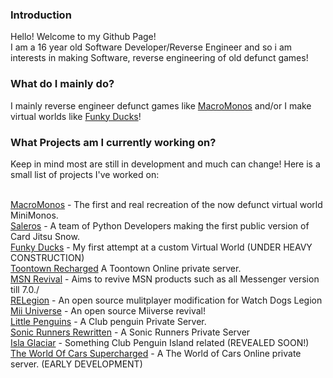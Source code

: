 ### Introduction
Hello! Welcome to my Github Page!<br> I am a 16 year old Software Developer/Reverse Engineer and so i am interests in making Software, reverse engineering of old defunct games!<br>

### What do I mainly do?
I mainly reverse engineer defunct games like <a href="https://github.com/MacroMonos/">MacroMonos</a> and/or I make virtual worlds like <a href="https://funkyducks.ml/">Funky Ducks</a>!

### What Projects am I currently working on?
Keep in mind most are still in development and much can change! Here is a small list of projects I've worked on:<br><br>

<a href="https://github.com/MacroMonos/">MacroMonos</a> - The first and real recreation of the now defunct virtual world MiniMonos.<br>
<a href="https://github.com/saleros">Saleros</a> - A team of Python Developers making the first public version of Card Jitsu Snow.<br>
<a href="https://funkyducks.ml/">Funky Ducks</a> - My first attempt at a custom Virtual World (UNDER HEAVY CONSTRUCTION)<br>
<a href="https://github.com/Toontown-Recharged">Toontown Recharged</a> A Toontown Online private server.<br>
<a href="https://github.com/MSN-Revival">MSN Revival</a> -  Aims to revive MSN products such as all Messenger version till 7.0./<br>
<a href="https://github.com/re-legion">RELegion</a> - An open source mulitplayer modification for Watch Dogs Legion<br>
<a href="https://discord.gg/eyaE2ywbze">Mii Universe</a> - An open source Miiverse revival!<br>
<a href="https://littlepenguin.ml/">Little Penguins</a> - A Club penguin Private Server.<br>
<a href="https://discord.gg/8u6KBK8cAA">Sonic Runners Rewritten</a> - A Sonic Runners Private Server<br>
<a href="https://github.com/captainqdev/isla-glaciar">Isla Glaciar</a> - Something Club Penguin Island related (REVEALED SOON!)<br>
<a href="https://github.com/World-Of-Cars-Supercharged">The World Of Cars Supercharged</a> - A The World of Cars Online private server. (EARLY DEVELOPMENT)

<!--
**ctrlkohl/ctrlkohl** is a ✨ _special_ ✨ repository because its `README.md` (this file) appears on your GitHub profile.
Here are some ideas to get you started:
- 🔭 I’m currently working on ...
- 🌱 I’m currently learning ...
- 👯 I’m looking to collaborate on ...
- 🤔 I’m looking for help with ...
- 💬 Ask me about ...
- 📫 How to reach me: ...
- 😄 Pronouns: ...
- ⚡ Fun fact: ...
-->
